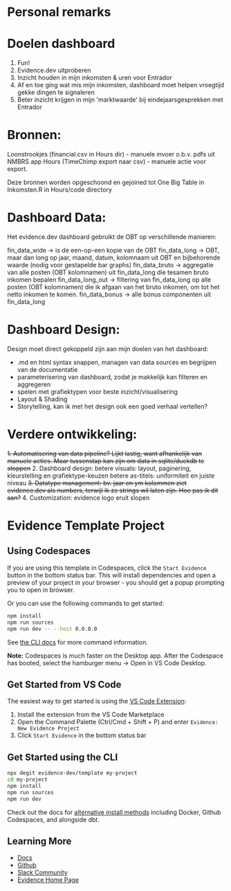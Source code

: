 # Personal remarks

# Doelen dashboard

1. Fun!
2. Evidence.dev uitproberen
3. Inzicht houden in mijn inkomsten & uren voor Entrador
4. Af en toe ging wat mis mijn inkomsten, dashboard moet helpen vroegtijd gekke dingen te signaleren
5. Beter inzicht krijgen in mijn 'marktwaarde' bij eindejaarsgesprekken met Entrador

# Bronnen:

Loonstrookjes (financial.csv in Hours dir) - manuele invoer o.b.v. pdfs uit NMBRS app
Hours (TimeChimp export naar csv) - manuele actie voor export. 

Deze bronnen worden opgeschoond en gejoined tot One Big Table in Inkomsten.R in Hours/code directory

# Dashboard Data:

Het evidence.dev dashboard gebruikt de OBT op verschillende manieren:

fin_data_wide -> is de een-op-een kopie van de OBT
fin_data_long -> OBT, maar dan long op jaar, maand, datum, kolomnaam uit OBT en bijbehorende waarde (nodig voor gestapelde bar graphs)
fin_data_bruto -> aggregatie van alle posten (OBT kolomnamen) uit fin_data_long die tesamen bruto inkomen bepalen
fin_data_long_out -> filtering van fin_data_long op alle posten (OBT kolomnamen) die ik afgaan van het bruto inkomen, om tot het netto inkomen te komen. 
fin_data_bonus -> alle bonus componenten uit fin_data_long

# Dashboard Design:

Design moet direct gekoppeld zijn aan mijn doelen van het dashboard:
- .md en html syntax snappen, managen van data sources en begrijpen van de documentatie
- parameterisering van dashboard, zodat je makkelijk kan filteren en aggregeren
- spelen met grafiektypen voor beste inzicht/visualisering
- Layout & Shading 
- Storytelling, kan ik met het design ook een goed verhaal vertellen?

# Verdere ontwikkeling:

~~1. Automatisering van data pipeline? Lijkt lastig, want afhankelijk van manuele acties. Maar tussenstap kan zijn om data in sqlite/duckdb te stoppen~~
2. Dashboard design:
	betere visuals: layout, paginering, kleurstelling en grafiektype-keuzen
	betere as-titels: uniformiteit en juiste niveau
~~3. Datatype management: bv. jaar en ym kolommen ziet evidence.dev als numbers, terwijl ik ze strings wil laten zijn. Hoe pas ik dit aan?~~
4. Customization: evidence logo eruit slopen




# Evidence Template Project

## Using Codespaces

If you are using this template in Codespaces, click the `Start Evidence` button in the bottom status bar. This will install dependencies and open a preview of your project in your browser - you should get a popup prompting you to open in browser.

Or you can use the following commands to get started:

```bash
npm install
npm run sources
npm run dev -- --host 0.0.0.0
```

See [the CLI docs](https://docs.evidence.dev/cli/) for more command information.

**Note:** Codespaces is much faster on the Desktop app. After the Codespace has booted, select the hamburger menu → Open in VS Code Desktop.

## Get Started from VS Code

The easiest way to get started is using the [VS Code Extension](https://marketplace.visualstudio.com/items?itemName=Evidence.evidence-vscode):



1. Install the extension from the VS Code Marketplace
2. Open the Command Palette (Ctrl/Cmd + Shift + P) and enter `Evidence: New Evidence Project`
3. Click `Start Evidence` in the bottom status bar

## Get Started using the CLI

```bash
npx degit evidence-dev/template my-project
cd my-project 
npm install 
npm run sources
npm run dev 
```

Check out the docs for [alternative install methods](https://docs.evidence.dev/getting-started/install-evidence) including Docker, Github Codespaces, and alongside dbt.



## Learning More

- [Docs](https://docs.evidence.dev/)
- [Github](https://github.com/evidence-dev/evidence)
- [Slack Community](https://slack.evidence.dev/)
- [Evidence Home Page](https://www.evidence.dev)
